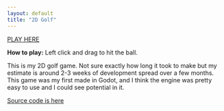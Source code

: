 ```yaml
---
layout: default
title: "2D Golf"
---
```

<a href="{{ site.url }}/games/golf/2D Golf">PLAY HERE</a>  

**How to play:** Left click and drag to hit the ball.

This is my 2D golf game. Not sure exactly how long it took to make but my estimate is around 2-3 weeks of development spread over a few months. This game was my first made in Godot, and I think the engine was pretty easy to use and I could see potential in it.

<a href="https://github.com/Beetron/2dgolf">Source code is here</a>